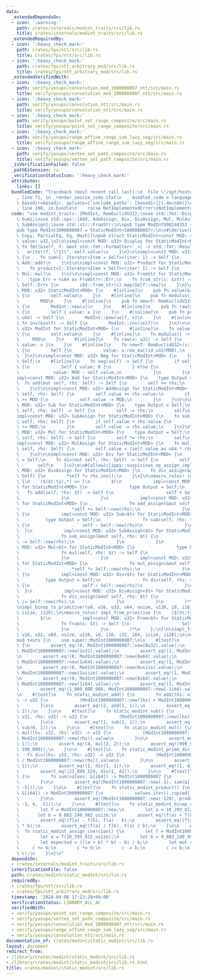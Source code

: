 ```yaml
---
data:
  _extendedDependsOn:
  - icon: ':warning:'
    path: crates/internals/modint_traits/src/lib.rs
    title: crates/internals/modint_traits/src/lib.rs
  _extendedRequiredBy:
  - icon: ':heavy_check_mark:'
    path: crates/fps/ntt/src/lib.rs
    title: crates/fps/ntt/src/lib.rs
  - icon: ':heavy_check_mark:'
    path: crates/fps/ntt_arbitrary_mod/src/lib.rs
    title: crates/fps/ntt_arbitrary_mod/src/lib.rs
  _extendedVerifiedWith:
  - icon: ':heavy_check_mark:'
    path: verify/yosupo/convolution_mod_1000000007_ntt/src/main.rs
    title: verify/yosupo/convolution_mod_1000000007_ntt/src/main.rs
  - icon: ':heavy_check_mark:'
    path: verify/yosupo/convolution_ntt/src/main.rs
    title: verify/yosupo/convolution_ntt/src/main.rs
  - icon: ':heavy_check_mark:'
    path: verify/yosupo/point_set_range_composite/src/main.rs
    title: verify/yosupo/point_set_range_composite/src/main.rs
  - icon: ':heavy_check_mark:'
    path: verify/yosupo/range_affine_range_sum_lazy_seg/src/main.rs
    title: verify/yosupo/range_affine_range_sum_lazy_seg/src/main.rs
  - icon: ':heavy_check_mark:'
    path: verify/yosupo/vertex_set_path_composite/src/main.rs
    title: verify/yosupo/vertex_set_path_composite/src/main.rs
  _isVerificationFailed: false
  _pathExtension: rs
  _verificationStatusIcon: ':heavy_check_mark:'
  attributes:
    links: []
  bundledCode: "Traceback (most recent call last):\n  File \"/opt/hostedtoolcache/Python/3.10.14/x64/lib/python3.10/site-packages/onlinejudge_verify/documentation/build.py\"\
    , line 71, in _render_source_code_stat\n    bundled_code = language.bundle(stat.path,\
    \ basedir=basedir, options={'include_paths': [basedir]}).decode()\n  File \"/opt/hostedtoolcache/Python/3.10.14/x64/lib/python3.10/site-packages/onlinejudge_verify/languages/rust.py\"\
    , line 288, in bundle\n    raise NotImplementedError\nNotImplementedError\n"
  code: "use modint_traits::{ModInt, RemEuclidU32};\nuse std::fmt::Display;\nuse std::iter::{Product,\
    \ Sum};\nuse std::ops::{Add, AddAssign, Div, DivAssign, Mul, MulAssign, Neg, Sub,\
    \ SubAssign};\nuse std::str::FromStr;\n\npub type ModInt998244353 = StaticModInt<998244353>;\n\
    pub type ModInt1000000007 = StaticModInt<1000000007>;\n\n#[derive(Debug, Clone,\
    \ Copy, PartialEq, Eq, Hash)]\npub struct StaticModInt<const MOD: u32> {\n   \
    \ value: u32,\n}\n\nimpl<const MOD: u32> Display for StaticModInt<MOD> {\n   \
    \ fn fmt(&self, f: &mut std::fmt::Formatter<'_>) -> std::fmt::Result {\n     \
    \   write!(f, \"{}\", self.value)\n    }\n}\n\nimpl<const MOD: u32> Sum for StaticModInt<MOD>\
    \ {\n    fn sum<I: Iterator<Item = Self>>(iter: I) -> Self {\n        iter.fold(Self::raw(0),\
    \ Add::add)\n    }\n}\n\nimpl<const MOD: u32> Product for StaticModInt<MOD> {\n\
    \    fn product<I: Iterator<Item = Self>>(iter: I) -> Self {\n        iter.fold(Self::raw(1),\
    \ Mul::mul)\n    }\n}\n\nimpl<const MOD: u32> FromStr for StaticModInt<MOD> {\n\
    \    type Err = <i64 as FromStr>::Err;\n    fn from_str(s: &str) -> Result<Self,\
    \ Self::Err> {\n        i64::from_str(s).map(Self::new)\n    }\n}\n\nimpl<const\
    \ MOD: u32> StaticModInt<MOD> {\n    #[inline]\n    pub fn value(&self) -> u32\
    \ {\n        self.value\n    }\n    #[inline]\n    pub fn modulus() -> u32 {\n\
    \        MOD\n    }\n    #[inline]\n    pub fn new<T: RemEuclidU32>(x: T) -> Self\
    \ {\n        ModInt::new(x)\n    }\n    #[inline]\n    pub fn raw(x: u32) -> Self\
    \ {\n        Self { value: x }\n    }\n    #[inline]\n    pub fn pow(&self, n:\
    \ u64) -> Self {\n        ModInt::pow(self, n)\n    }\n    #[inline]\n    pub\
    \ fn inv(&self) -> Self {\n        ModInt::inv(self)\n    }\n}\n\nimpl<const MOD:\
    \ u32> ModInt for StaticModInt<MOD> {\n    #[inline]\n    fn value(&self) -> u32\
    \ {\n        self.value\n    }\n    #[inline]\n    fn modulus() -> u32 {\n   \
    \     MOD\n    }\n    #[inline]\n    fn raw(x: u32) -> Self {\n        Self {\
    \ value: x }\n    }\n    #[inline]\n    fn new<T: RemEuclidU32>(x: T) -> Self\
    \ {\n        Self {\n            value: x.rem_euclid_u32(MOD),\n        }\n  \
    \  }\n}\n\nimpl<const MOD: u32> Neg for StaticModInt<MOD> {\n    type Output =\
    \ Self;\n    #[inline]\n    fn neg(self) -> Self {\n        if self.value == 0\
    \ {\n            Self { value: 0 }\n        } else {\n            Self {\n   \
    \             value: MOD - self.value,\n            }\n        }\n    }\n}\n\n\
    impl<const MOD: u32> Add for StaticModInt<MOD> {\n    type Output = Self;\n  \
    \  fn add(mut self, rhs: Self) -> Self {\n        self += rhs;\n        self\n\
    \    }\n}\n\nimpl<const MOD: u32> AddAssign for StaticModInt<MOD> {\n    fn add_assign(&mut\
    \ self, rhs: Self) {\n        self.value += rhs.value;\n        if self.value\
    \ >= MOD {\n            self.value -= MOD;\n        }\n    }\n}\n\nimpl<const\
    \ MOD: u32> Sub for StaticModInt<MOD> {\n    type Output = Self;\n    fn sub(mut\
    \ self, rhs: Self) -> Self {\n        self -= rhs;\n        self\n    }\n}\n\n\
    impl<const MOD: u32> SubAssign for StaticModInt<MOD> {\n    fn sub_assign(&mut\
    \ self, rhs: Self) {\n        if self.value < rhs.value {\n            self.value\
    \ += MOD;\n        }\n        self.value -= rhs.value;\n    }\n}\n\nimpl<const\
    \ MOD: u32> Mul for StaticModInt<MOD> {\n    type Output = Self;\n    fn mul(mut\
    \ self, rhs: Self) -> Self {\n        self *= rhs;\n        self\n    }\n}\n\n\
    impl<const MOD: u32> MulAssign for StaticModInt<MOD> {\n    fn mul_assign(&mut\
    \ self, rhs: Self) {\n        self.value = (self.value as u64 * rhs.value as u64).rem_euclid_u32(MOD);\n\
    \    }\n}\n\nimpl<const MOD: u32> Div for StaticModInt<MOD> {\n    type Output\
    \ = Self;\n    fn div(mut self, rhs: Self) -> Self {\n        self /= rhs;\n \
    \       self\n    }\n}\n\n#[allow(clippy::suspicious_op_assign_impl)]\nimpl<const\
    \ MOD: u32> DivAssign for StaticModInt<MOD> {\n    fn div_assign(&mut self, rhs:\
    \ Self) {\n        *self *= rhs.inv();\n    }\n}\n\nmacro_rules! impl_binop_to_primitive\
    \ {\n    ($($t:ty),*) => {\n        $(\n            impl<const MOD: u32> Add<$t>\
    \ for StaticModInt<MOD> {\n                type Output = Self;\n             \
    \   fn add(self, rhs: $t) -> Self {\n                    self + Self::new(rhs)\n\
    \                }\n            }\n            impl<const MOD: u32> AddAssign<$t>\
    \ for StaticModInt<MOD> {\n                fn add_assign(&mut self, rhs: $t) {\n\
    \                    *self += Self::new(rhs);\n                }\n           \
    \ }\n            impl<const MOD: u32> Sub<$t> for StaticModInt<MOD> {\n      \
    \          type Output = Self;\n                fn sub(self, rhs: $t) -> Self\
    \ {\n                    self - Self::new(rhs)\n                }\n          \
    \  }\n            impl<const MOD: u32> SubAssign<$t> for StaticModInt<MOD> {\n\
    \                fn sub_assign(&mut self, rhs: $t) {\n                    *self\
    \ -= Self::new(rhs);\n                }\n            }\n            impl<const\
    \ MOD: u32> Mul<$t> for StaticModInt<MOD> {\n                type Output = Self;\n\
    \                fn mul(self, rhs: $t) -> Self {\n                    self * Self::new(rhs)\n\
    \                }\n            }\n            impl<const MOD: u32> MulAssign<$t>\
    \ for StaticModInt<MOD> {\n                fn mul_assign(&mut self, rhs: $t) {\n\
    \                    *self *= Self::new(rhs);\n                }\n           \
    \ }\n            impl<const MOD: u32> Div<$t> for StaticModInt<MOD> {\n      \
    \          type Output = Self;\n                fn div(self, rhs: $t) -> Self\
    \ {\n                    self / Self::new(rhs)\n                }\n          \
    \  }\n            impl<const MOD: u32> DivAssign<$t> for StaticModInt<MOD> {\n\
    \                fn div_assign(&mut self, rhs: $t) {\n                    *self\
    \ /= Self::new(rhs);\n                }\n            }\n        )*\n    };\n}\n\
    \nimpl_binop_to_primitive!(u8, u16, u32, u64, usize, u128, i8, i16, i32, i64,\
    \ isize, i128);\n\nmacro_rules! impl_from_primitive {\n    ($($t:ty),*) => {\n\
    \        $(\n            impl<const MOD: u32> From<$t> for StaticModInt<MOD> {\n\
    \                fn from(x: $t) -> Self {\n                    Self::new(x)\n\
    \                }\n            }\n        )*\n    };\n}\n\nimpl_from_primitive!(u8,\
    \ u16, u32, u64, usize, u128, i8, i16, i32, i64, isize, i128);\n\n#[cfg(test)]\n\
    mod tests {\n    use super::ModInt1000000007;\n\n    #[test]\n    fn static_modint_new()\
    \ {\n        assert_eq!(0, ModInt1000000007::new(0u32).value);\n        assert_eq!(1,\
    \ ModInt1000000007::new(1u32).value);\n        assert_eq!(1, ModInt1000000007::new(1_000_000_008u32).value);\n\
    \n        assert_eq!(0, ModInt1000000007::new(0u64).value);\n        assert_eq!(1,\
    \ ModInt1000000007::new(1u64).value);\n        assert_eq!(1, ModInt1000000007::new(1_000_000_008u64).value);\n\
    \n        assert_eq!(0, ModInt1000000007::new(0usize).value);\n        assert_eq!(1,\
    \ ModInt1000000007::new(1usize).value);\n        assert_eq!(1, ModInt1000000007::new(1_000_000_008usize).value);\n\
    \n        assert_eq!(0, ModInt1000000007::new(0i64).value);\n        assert_eq!(1,\
    \ ModInt1000000007::new(1i64).value);\n        assert_eq!(1, ModInt1000000007::new(1_000_000_008i64).value);\n\
    \        assert_eq!(1_000_000_006, ModInt1000000007::new(-1i64).value);\n    }\n\
    \n    #[test]\n    fn static_modint_add() {\n        fn add(lhs: u32, rhs: u32)\
    \ -> u32 {\n            (ModInt1000000007::new(lhs) + ModInt1000000007::new(rhs)).value\n\
    \        }\n\n        assert_eq!(2, add(1, 1));\n        assert_eq!(1, add(1_000_000_006,\
    \ 2));\n    }\n\n    #[test]\n    fn static_modint_sub() {\n        fn sub(lhs:\
    \ u32, rhs: u32) -> u32 {\n            (ModInt1000000007::new(lhs) - ModInt1000000007::new(rhs)).value\n\
    \        }\n\n        assert_eq!(1, sub(2, 1));\n        assert_eq!(1_000_000_006,\
    \ sub(0, 1));\n    }\n\n    #[test]\n    fn static_modint_mul() {\n        fn\
    \ mul(lhs: u32, rhs: u32) -> u32 {\n            (ModInt1000000007::new(lhs) *\
    \ ModInt1000000007::new(rhs)).value\n        }\n\n        assert_eq!(1, mul(1,\
    \ 1));\n        assert_eq!(4, mul(2, 2));\n        assert_eq!(999_999_937, mul(100_000,\
    \ 100_000));\n    }\n\n    #[test]\n    fn static_modint_prime_div() {\n     \
    \   fn div(lhs: u32, rhs: u32) -> u32 {\n            (ModInt1000000007::new(lhs)\
    \ / ModInt1000000007::new(rhs)).value\n        }\n\n        assert_eq!(0, div(0,\
    \ 1));\n        assert_eq!(1, div(1, 1));\n        assert_eq!(1, div(2, 2));\n\
    \        assert_eq!(23_809_524, div(1, 42));\n    }\n\n    #[test]\n    fn static_modint_sum()\
    \ {\n        fn sum(values: &[i64]) -> ModInt1000000007 {\n            values.iter().copied().map(ModInt1000000007::new).sum()\n\
    \        }\n\n        assert_eq!(ModInt1000000007::new(-3), sum(&[-1, 2, -3, 4,\
    \ -5]));\n    }\n\n    #[test]\n    fn static_modint_product() {\n        fn product(values:\
    \ &[i64]) -> ModInt1000000007 {\n            values.iter().copied().map(ModInt1000000007::new).product()\n\
    \        }\n\n        assert_eq!(ModInt1000000007::new(-120), product(&[-1, 2,\
    \ -3, 4, -5]));\n    }\n\n    #[test]\n    fn static_modint_binop_coercion() {\n\
    \        let f = ModInt1000000007::new;\n        let a = 10_293_812_usize;\n \
    \       let b = 9_083_240_982_usize;\n        assert_eq!(f(a) + f(b), f(a) + b);\n\
    \        assert_eq!(f(a) - f(b), f(a) - b);\n        assert_eq!(f(a) * f(b), f(a)\
    \ * b);\n        assert_eq!(f(a) / f(b), f(a) / b);\n    }\n\n    #[test]\n  \
    \  fn static_modint_assign_coercion() {\n        let f = ModInt1000000007::new;\n\
    \        let a = f(10_293_812_usize);\n        let b = 9_083_240_982_usize;\n\
    \        let expected = (((a + b) * b) - b) / b;\n        let mut c = a;\n   \
    \     c += b;\n        c *= b;\n        c -= b;\n        c /= b;\n        assert_eq!(expected,\
    \ c);\n    }\n}\n"
  dependsOn:
  - crates/internals/modint_traits/src/lib.rs
  isVerificationFile: false
  path: crates/modint/static_modint/src/lib.rs
  requiredBy:
  - crates/fps/ntt/src/lib.rs
  - crates/fps/ntt_arbitrary_mod/src/lib.rs
  timestamp: '2024-04-06 17:23:28+09:00'
  verificationStatus: LIBRARY_ALL_AC
  verifiedWith:
  - verify/yosupo/point_set_range_composite/src/main.rs
  - verify/yosupo/vertex_set_path_composite/src/main.rs
  - verify/yosupo/convolution_mod_1000000007_ntt/src/main.rs
  - verify/yosupo/range_affine_range_sum_lazy_seg/src/main.rs
  - verify/yosupo/convolution_ntt/src/main.rs
documentation_of: crates/modint/static_modint/src/lib.rs
layout: document
redirect_from:
- /library/crates/modint/static_modint/src/lib.rs
- /library/crates/modint/static_modint/src/lib.rs.html
title: crates/modint/static_modint/src/lib.rs
---
```

